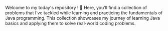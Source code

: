 Welcome to my today's repository ! 🚀 Here, you’ll find a collection of problems that I’ve tackled while learning and practicing the fundamentals of Java programming. This collection showcases my journey of learning Java basics and applying them to solve real-world coding problems.
